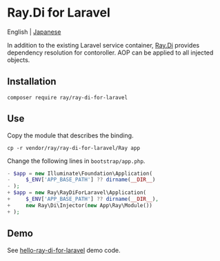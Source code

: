 # Ray.Di for Laravel

English | [Japanese](README.ja.md)

In addition to the existing Laravel service container, [Ray.Di](https://ray-di.github.io/manuals/1.0/en/index.html) provides dependency resolution for contoroller. AOP can be applied to all injected objects.

## Installation

````
composer require ray/ray-di-for-laravel
````

## Use

Copy the module that describes the binding.

```
cp -r vendor/ray/ray-di-for-laravel/Ray app
```

Change the following lines in `bootstrap/app.php`.

```php
- $app = new Illuminate\Foundation\Application(
-     $_ENV['APP_BASE_PATH'] ?? dirname(__DIR__)
- );
+ $app = new Ray\RayDiForLaravel\Application(
+     $_ENV['APP_BASE_PATH'] ?? dirname(__DIR__),
+     new Ray\Di\Injector(new App\Ray\Module())
+ );
```

## Demo

See [hello-ray-di-for-laravel](https://github.com/koriym/hello-ray-di-for-laravel) demo code.
